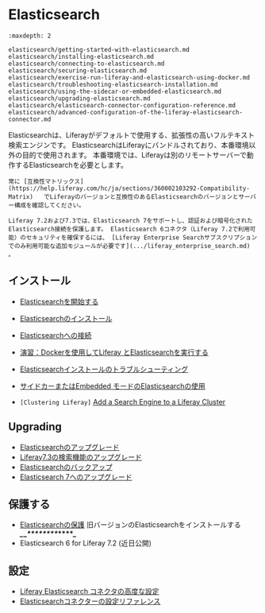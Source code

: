 # Elasticsearch

```{toctree}
:maxdepth: 2

elasticsearch/getting-started-with-elasticsearch.md
elasticsearch/installing-elasticsearch.md
elasticsearch/connecting-to-elasticsearch.md
elasticsearch/securing-elasticsearch.md
elasticsearch/exercise-run-liferay-and-elasticsearch-using-docker.md
elasticsearch/troubleshooting-elasticsearch-installation.md
elasticsearch/using-the-sidecar-or-embedded-elasticsearch.md
elasticsearch/upgrading-elasticsearch.md
elasticsearch/elasticsearch-connector-configuration-reference.md
elasticsearch/advanced-configuration-of-the-liferay-elasticsearch-connector.md
```

Elasticsearchは、Liferayがデフォルトで使用する、拡張性の高いフルテキスト検索エンジンです。 ElasticsearchはLiferayにバンドルされており、本番環境以外の目的で使用されます。 本番環境では、Liferayは別のリモートサーバーで動作するElasticsearchを必要とします。

```{important}
常に [互換性マトリックス](https://help.liferay.com/hc/ja/sections/360002103292-Compatibility-Matrix)   でLiferayのバージョンと互換性のあるElasticsearchのバージョンとサーバー構成を確認してください。
```

```{important}
Liferay 7.2および7.3では、Elasticsearch 7をサポートし、認証および暗号化されたElasticsearch接続を保護します。 Elasticsearch 6コネクタ（Liferay 7.2で利用可能）のセキュリティを確保するには、 [Liferay Enterprise Searchサブスクリプションでのみ利用可能な追加モジュールが必要です](.../liferay_enterprise_search.md) 。
```

<a name="installing" />

## インストール

-  [Elasticsearchを開始する](/using-search/installing-and-upgrading-a-search-engine/elasticsearch/getting-started-with-elasticsearch.md)
-  [Elasticsearchのインストール](/using-search/installing-and-upgrading-a-search-engine/elasticsearch/installing-elasticsearch.md)
-  [Elasticsearchへの接続](/using-search/installing-and-upgrading-a-search-engine/elasticsearch/connecting-to-elasticsearch.md)
-  [演習：Dockerを使用してLiferay とElasticsearchを実行する](/using-search/installing-and-upgrading-a-search-engine/elasticsearch/exercise-run-liferay-and-elasticsearch-using-docker.md)
-  [Elasticsearchインストールのトラブルシューティング](/using-search/installing-and-upgrading-a-search-engine/elasticsearch/troubleshooting-elasticsearch-installation.md)
-  [サイドカーまたはEmbedded モードのElasticsearchの使用](/using-search/installing-and-upgrading-a-search-engine/elasticsearch/using-the-sidecar-or-embedded-elasticsearch.md)

- `[Clustering Liferay]` [Add a Search Engine to a Liferay Cluster](../../installation-and-upgrades/setting-up-liferay/clustering-for-high-availability/example-creating-a-simple-dxp-cluster.md#start-a-search-engine-server)

<a name="upgrading" />

## Upgrading

-  [Elasticsearchのアップグレード](/using-search/installing-and-upgrading-a-search-engine/elasticsearch/upgrading-elasticsearch.md)
-  [Liferay7.3の検索機能のアップグレード](/using-search/installing-and-upgrading-a-search-engine/elasticsearch/upgrading-elasticsearch/upgrading-search-for-liferay-73.md)
-  [Elasticsearchのバックアップ](/using-search/installing-and-upgrading-a-search-engine/elasticsearch/upgrading-elasticsearch/backing-up-elasticsearch.md)
-  [Elasticsearch 7へのアップグレード](/using-search/installing-and-upgrading-a-search-engine/elasticsearch/upgrading-elasticsearch/upgrading-to-elasticsearch-7.md)

<a name="securing" />

## 保護する

- [Elasticsearchの保護](/using-search/installing-and-upgrading-a-search-engine/elasticsearch/securing-elasticsearch.md)
旧バージョンのElasticsearchをインストールする ***_*_*****_*_*****_*_*****_*_*****_*_*****_*_*****_*_*****_*_*****_*_****_**
- Elasticsearch 6 for Liferay 7.2 (近日公開)

<a name="configuring" />

## 設定

-  [Liferay Elasticsearch コネクタの高度な設定](/using-search/installing-and-upgrading-a-search-engine/elasticsearch/advanced-configuration-of-the-liferay-elasticsearch-connector.md)
-  [Elasticsearchコネクターの設定リファレンス](/using-search/installing-and-upgrading-a-search-engine/elasticsearch/elasticsearch-connector-configuration-reference.md)
